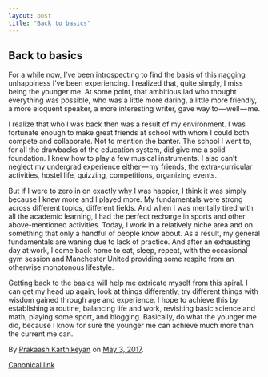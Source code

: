 ```yaml
---
layout: post
title: "Back to basics"
---
```


## Back to basics

For a while now, I’ve been introspecting to find the basis of this nagging unhappiness I’ve been experiencing. I realized that, quite simply, I miss being the younger me. At some point, that ambitious lad who thought everything was possible, who was a little more daring, a little more friendly, a more eloquent speaker, a more interesting writer, gave way to — well — me.

I realize that who I was back then was a result of my environment. I was fortunate enough to make great friends at school with whom I could both compete and collaborate. Not to mention the banter. The school I went to, for all the drawbacks of the education system, did give me a solid foundation. I knew how to play a few musical instruments. I also can’t neglect my undergrad experience either — my friends, the extra-curricular activities, hostel life, quizzing, competitions, organizing events.

But if I were to zero in on exactly why I was happier, I think it was simply because I knew more and I played more. My fundamentals were strong across different topics, different fields. And when I was mentally tired with all the academic learning, I had the perfect recharge in sports and other above-mentioned activities. Today, I work in a relatively niche area and on something that only a handful of people know about. As a result, my general fundamentals are waning due to lack of practice. And after an exhausting day at work, I come back home to eat, sleep, repeat, with the occasional gym session and Manchester United providing some respite from an otherwise monotonous lifestyle.

Getting back to the basics will help me extricate myself from this spiral. I can get my head up again, look at things differently, try different things with wisdom gained through age and experience. I hope to achieve this by establishing a routine, balancing life and work, revisiting basic science and math, playing some sport, and blogging. Basically, do what the younger me did, because I know for sure the younger me can achieve much more than the current me can.

By [Prakaash Karthikeyan](https://medium.com/%40prakaashkarthik) on [May 3, 2017](https://medium.com/p/b89ed205d13f).

[Canonical link](https://medium.com/%40prakaashkarthik/back-to-basics-b89ed205d13f)



